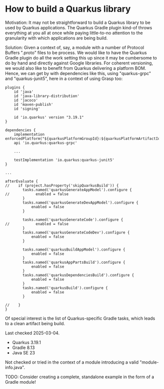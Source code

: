 # How to build a Quarkus library

Motivation:
It may not be straightforward to build a Quarkus library to be used by Quarkus applications.
The Quarkus Gradle plugin kind-of throws everything at you all at once
while paying little-to-no attention to the granularity with which applications are being build.

Solution:
Given a context of, say, a module with a number of Protocol Buffers ".proto" files to be process.
We would like to have the Quarkus Gradle plugin do all the work setting this up since it may be cumbersome to do by hand and directly against Google libraries.
For coherent versioning, we would also like to benefit from Quarkus delivering a platform BOM.
Hence, we can get by with dependencies like this,
using "quarkus-grpc" and "quarkus-junit5", here in a context of using Grasp too:

```
plugins {
    id 'java'
    id 'java-library-distribution'
    id 'jacoco'
    id 'maven-publish'
    id 'signing'

    id 'io.quarkus' version "3.19.1"
}

dependencies {
    implementation enforcedPlatform("${quarkusPlatformGroupId}:${quarkusPlatformArtifactId}:${quarkusPlatformVersion}")
    api 'io.quarkus:quarkus-grpc'

    ...

    testImplementation 'io.quarkus:quarkus-junit5'
}

...

afterEvaluate {
//    if (project.hasProperty('skipQuarkusBuild')) {
        tasks.named('quarkusGenerateAppModel').configure {
//            enabled = false
        }
        tasks.named('quarkusGenerateDevAppModel').configure {
            enabled = false
        }

        tasks.named('quarkusGenerateCode').configure {
//            enabled = false
        }
        tasks.named('quarkusGenerateCodeDev').configure {
            enabled = false
        }

        tasks.named('quarkusBuildAppModel').configure {
            enabled = false
        }
        tasks.named('quarkusAppPartsBuild').configure {
            enabled = false
        }
        tasks.named('quarkusDependenciesBuild').configure {
            enabled = false
        }
        tasks.named('quarkusBuild').configure {
            enabled = false
        }

//    }
}
```

Of special interest is the list of Quarkus-specific Gradle tasks,
which leads to a clean artifact being build.

Last checked 2025-03-04.
* Quarkus 3.19.1
* Gradle 8.13
* Java SE 23

Not checked or tried in the context of a module introducing a valid "module-info.java".

TODO: Consider creating a complete, standalone example in the form of a Gradle module!
